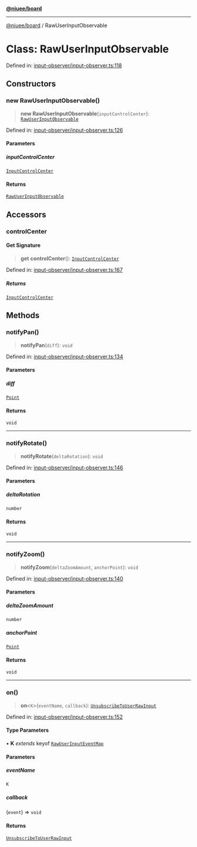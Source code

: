 [**@niuee/board**](../README.md)

***

[@niuee/board](../globals.md) / RawUserInputObservable

# Class: RawUserInputObservable

Defined in: [input-observer/input-observer.ts:118](https://github.com/niuee/board/blob/d74620e4e63da3004adfc7105b7f1136fce9577c/src/input-observer/input-observer.ts#L118)

## Constructors

### new RawUserInputObservable()

> **new RawUserInputObservable**(`inputControlCenter`): [`RawUserInputObservable`](RawUserInputObservable.md)

Defined in: [input-observer/input-observer.ts:126](https://github.com/niuee/board/blob/d74620e4e63da3004adfc7105b7f1136fce9577c/src/input-observer/input-observer.ts#L126)

#### Parameters

##### inputControlCenter

[`InputControlCenter`](../interfaces/InputControlCenter.md)

#### Returns

[`RawUserInputObservable`](RawUserInputObservable.md)

## Accessors

### controlCenter

#### Get Signature

> **get** **controlCenter**(): [`InputControlCenter`](../interfaces/InputControlCenter.md)

Defined in: [input-observer/input-observer.ts:167](https://github.com/niuee/board/blob/d74620e4e63da3004adfc7105b7f1136fce9577c/src/input-observer/input-observer.ts#L167)

##### Returns

[`InputControlCenter`](../interfaces/InputControlCenter.md)

## Methods

### notifyPan()

> **notifyPan**(`diff`): `void`

Defined in: [input-observer/input-observer.ts:134](https://github.com/niuee/board/blob/d74620e4e63da3004adfc7105b7f1136fce9577c/src/input-observer/input-observer.ts#L134)

#### Parameters

##### diff

[`Point`](../type-aliases/Point.md)

#### Returns

`void`

***

### notifyRotate()

> **notifyRotate**(`deltaRotation`): `void`

Defined in: [input-observer/input-observer.ts:146](https://github.com/niuee/board/blob/d74620e4e63da3004adfc7105b7f1136fce9577c/src/input-observer/input-observer.ts#L146)

#### Parameters

##### deltaRotation

`number`

#### Returns

`void`

***

### notifyZoom()

> **notifyZoom**(`deltaZoomAmount`, `anchorPoint`): `void`

Defined in: [input-observer/input-observer.ts:140](https://github.com/niuee/board/blob/d74620e4e63da3004adfc7105b7f1136fce9577c/src/input-observer/input-observer.ts#L140)

#### Parameters

##### deltaZoomAmount

`number`

##### anchorPoint

[`Point`](../type-aliases/Point.md)

#### Returns

`void`

***

### on()

> **on**\<`K`\>(`eventName`, `callback`): [`UnsubscribeToUserRawInput`](../type-aliases/UnsubscribeToUserRawInput.md)

Defined in: [input-observer/input-observer.ts:152](https://github.com/niuee/board/blob/d74620e4e63da3004adfc7105b7f1136fce9577c/src/input-observer/input-observer.ts#L152)

#### Type Parameters

• **K** *extends* keyof [`RawUserInputEventMap`](../type-aliases/RawUserInputEventMap.md)

#### Parameters

##### eventName

`K`

##### callback

(`event`) => `void`

#### Returns

[`UnsubscribeToUserRawInput`](../type-aliases/UnsubscribeToUserRawInput.md)
